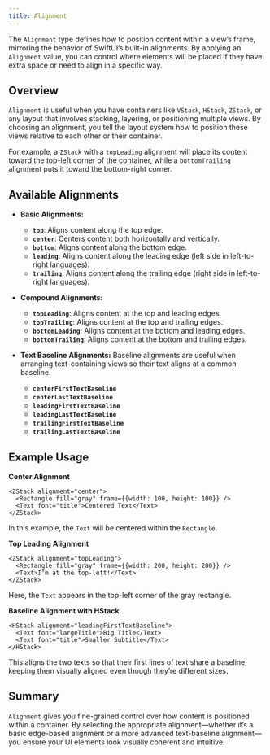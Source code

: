```yaml
---
title: Alignment
---
```

The `Alignment` type defines how to position content within a view’s frame, mirroring the behavior of SwiftUI’s built-in alignments. By applying an `Alignment` value, you can control where elements will be placed if they have extra space or need to align in a specific way.

## Overview

`Alignment` is useful when you have containers like `VStack`, `HStack`, `ZStack`, or any layout that involves stacking, layering, or positioning multiple views. By choosing an alignment, you tell the layout system how to position these views relative to each other or their container.

For example, a `ZStack` with a `topLeading` alignment will place its content toward the top-left corner of the container, while a `bottomTrailing` alignment puts it toward the bottom-right corner.

## Available Alignments

- **Basic Alignments:**
  - **`top`**: Aligns content along the top edge.
  - **`center`**: Centers content both horizontally and vertically.
  - **`bottom`**: Aligns content along the bottom edge.
  - **`leading`**: Aligns content along the leading edge (left side in left-to-right languages).
  - **`trailing`**: Aligns content along the trailing edge (right side in left-to-right languages).

- **Compound Alignments:**
  - **`topLeading`**: Aligns content at the top and leading edges.
  - **`topTrailing`**: Aligns content at the top and trailing edges.
  - **`bottomLeading`**: Aligns content at the bottom and leading edges.
  - **`bottomTrailing`**: Aligns content at the bottom and trailing edges.

- **Text Baseline Alignments:**
  Baseline alignments are useful when arranging text-containing views so their text aligns at a common baseline.
  - **`centerFirstTextBaseline`**
  - **`centerLastTextBaseline`**
  - **`leadingFirstTextBaseline`**
  - **`leadingLastTextBaseline`**
  - **`trailingFirstTextBaseline`**
  - **`trailingLastTextBaseline`**

## Example Usage

**Center Alignment**

```tsx
<ZStack alignment="center">
  <Rectangle fill="gray" frame={{width: 100, height: 100}} />
  <Text font="title">Centered Text</Text>
</ZStack>
```

In this example, the `Text` will be centered within the `Rectangle`.

**Top Leading Alignment**

```tsx
<ZStack alignment="topLeading">
  <Rectangle fill="gray" frame={{width: 200, height: 200}} />
  <Text>I'm at the top-left!</Text>
</ZStack>
```

Here, the `Text` appears in the top-left corner of the gray rectangle.

**Baseline Alignment with HStack**

```tsx
<HStack alignment="leadingFirstTextBaseline">
  <Text font="largeTitle">Big Title</Text>
  <Text font="title">Smaller Subtitle</Text>
</HStack>
```

This aligns the two texts so that their first lines of text share a baseline, keeping them visually aligned even though they’re different sizes.

## Summary

`Alignment` gives you fine-grained control over how content is positioned within a container. By selecting the appropriate alignment—whether it’s a basic edge-based alignment or a more advanced text-baseline alignment—you ensure your UI elements look visually coherent and intuitive.